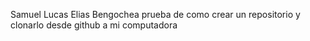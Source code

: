 Samuel Lucas Elias Bengochea
prueba de como crear un repositorio y clonarlo desde github a mi computadora

